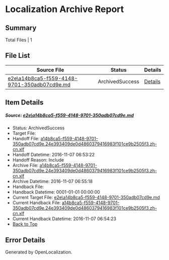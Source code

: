 # <a name='report-top'></a> Localization Archive Report

## Summary
 Total Files | 1

## File List
 Source File | Status | Details 
 ----------- | ------ | ------- 
 [e2e\a14b8ca5-f559-4148-9701-350adb07cd9e.md](https://github.com/OpenLocalizationTestOrg/ol-test0/blob/7100a5fa181df88894f3deac028304d24a80d08b/e2e/a14b8ca5-f559-4148-9701-350adb07cd9e.md) | ArchivedSuccess | [Details](#7e169656f319526b4094d000d21e9bfeb9b2e9144)

## Item Details
##### <a name='7e169656f319526b4094d000d21e9bfeb9b2e9144'></a> Source: [e2e\a14b8ca5-f559-4148-9701-350adb07cd9e.md](https://github.com/OpenLocalizationTestOrg/ol-test0/blob/7100a5fa181df88894f3deac028304d24a80d08b/e2e/a14b8ca5-f559-4148-9701-350adb07cd9e.md)
* Status: ArchivedSuccess
* Target File: 
* Handoff File: [a14b8ca5-f559-4148-9701-350adb07cd9e.24e393409de0d4860379416983f101ce9b2505f3.zh-cn.xlf](https://github.com/OpenLocalizationTestOrg/ol-test0-handoff/blob/80ddda3d723780668d3d9e9d30144e450834169b/ol-handoff/OpenLocalizationTestOrg/ol-test0-zhcn/yufeih/ht/a14b8ca5-f559-4148-9701-350adb07cd9e.24e393409de0d4860379416983f101ce9b2505f3.zh-cn.xlf)
* Handoff Datetime: 2016-11-07 06:53:22
* Handoff Reason: Include
* Archive File: [a14b8ca5-f559-4148-9701-350adb07cd9e.24e393409de0d4860379416983f101ce9b2505f3.zh-cn.xlf](https://github.com/OpenLocalizationTestOrg/ol-test0-handoff/blob/122215347c3cb8c0722c170377c43e7edfd26233/ol-archive/OpenLocalizationTestOrg/ol-test0-zhcn/yufeih/ht/a14b8ca5-f559-4148-9701-350adb07cd9e.24e393409de0d4860379416983f101ce9b2505f3.zh-cn.xlf)
* Archive Datetime: 2016-11-07 06:55:18
* Handback File: 
* Handback Datetime: 0001-01-01 00:00:00
* Current Target File: [e2e\a14b8ca5-f559-4148-9701-350adb07cd9e.md](https://github.com/OpenLocalizationTestOrg/ol-test0-zhcn/blob/657eef637aaca1f94ddfc8c24d2604d3f9e5b5c8/e2e/a14b8ca5-f559-4148-9701-350adb07cd9e.md)
* Current Handback File: [a14b8ca5-f559-4148-9701-350adb07cd9e.24e393409de0d4860379416983f101ce9b2505f3.zh-cn.xlf](https://github.com/OpenLocalizationTestOrg/ol-test0-handback/blob/48f37ec61bb81e03cf93f9f8a93ace9753114454/ol-handback/OpenLocalizationTestOrg/ol-test0-zhcn/yufeih/ht/a14b8ca5-f559-4148-9701-350adb07cd9e.24e393409de0d4860379416983f101ce9b2505f3.zh-cn.xlf)
* Current Handback Datetime: 2016-11-07 06:54:23
* [Back to Top](#report-top)


## Error Details

Generated by OpenLocalization.

